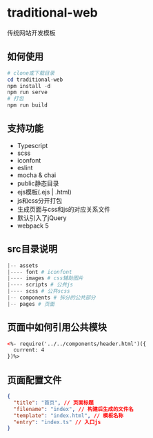 # traditional-web

传统网站开发模板

## 如何使用

```powershell
# clone或下载目录
cd traditional-web
npm install -d
npm run serve
# 打包
npm run build
```

## 支持功能

- Typescript
- scss
- iconfont
- eslint
- mocha & chai
- public静态目录
- ejs模板(.ejs | .html)
- js和css分开打包
- 生成页面与css和js的对应关系文件
- 默认引入了jQuery
- webpack 5

## src目录说明

```powershell
|-- assets
|---- font # iconfont
|---- images # css辅助图片
|---- scripts # 公共js
|---- scss # 公共scss
|-- components # 拆分的公共部分
|-- pages # 页面
```

## 页面中如何引用公共模块

```html
<%- require('../../components/header.html')({
  current: 4
})%>
```

## 页面配置文件

```json
{
  "title": "首页", // 页面标题
  "filename": "index", // 构建后生成的文件名
  "template": "index.html", // 模板名称
  "entry": "index.ts" // 入口js
}
```
